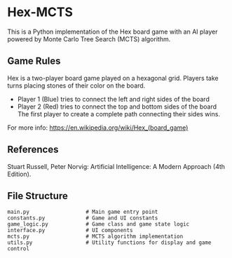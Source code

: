 # Hex-MCTS

This is a Python implementation of the Hex board game with an AI player powered by Monte Carlo Tree Search (MCTS) algorithm.

## Game Rules
Hex is a two-player board game played on a hexagonal grid. Players take turns placing stones of their color on the board. 
- Player 1 (Blue) tries to connect the left and right sides of the board
- Player 2 (Red) tries to connect the top and bottom sides of the board
The first player to create a complete path connecting their sides wins.

For more info: https://en.wikipedia.org/wiki/Hex_(board_game)

## References
Stuart Russell, Peter Norvig: Artificial Intelligence: A Modern Approach (4th Edition).

## File Structure

```
main.py                  # Main game entry point  
constants.py             # Game and UI constants  
game_logic.py            # Game class and game state logic  
interface.py             # UI components  
mcts.py                  # MCTS algorithm implementation  
utils.py                 # Utility functions for display and game control  
```
